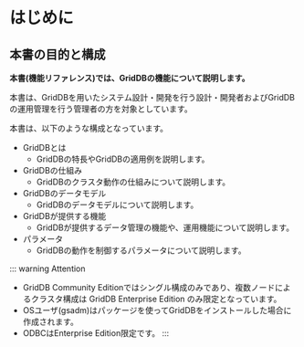 # はじめに

## 本書の目的と構成

**本書(機能リファレンス)では、GridDBの機能について説明します。**

本書は、GridDBを用いたシステム設計・開発を行う設計・開発者およびGridDBの運用管理を行う管理者の方を対象としています。

本書は、以下のような構成となっています。

-   GridDBとは
    -   GridDBの特長やGridDBの適用例を説明します。
-   GridDBの仕組み
    -   GridDBのクラスタ動作の仕組みについて説明します。
-   GridDBのデータモデル
    -   GridDBのデータモデルについて説明します。
-   GridDBが提供する機能
    -   GridDBが提供するデータ管理の機能や、運用機能について説明します。
-   パラメータ
    -   GridDBの動作を制御するパラメータについて説明します。

::: warning Attention
- GridDB Community Editionではシングル構成のみであり、複数ノードによるクラスタ構成は GridDB Enterprise Edition のみ限定となっています。
- OSユーザ(gsadm)はパッケージを使ってGridDBをインストールした場合に作成されます。
- ODBCはEnterprise Edition限定です。
:::

